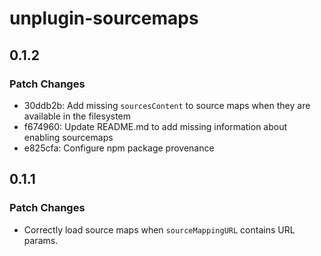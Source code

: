 # unplugin-sourcemaps

## 0.1.2

### Patch Changes

- 30ddb2b: Add missing `sourcesContent` to source maps when they are available in the filesystem
- f674960: Update README.md to add missing information about enabling sourcemaps
- e825cfa: Configure npm package provenance

## 0.1.1

### Patch Changes

- Correctly load source maps when `sourceMappingURL` contains URL params.
